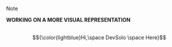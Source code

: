 
> [!NOTE]
**WORKING ON A MORE VISUAL REPRESENTATION**
<br/>
<br/>

$${\color{lightblue}Hi,\space DevSolo \space Here}$$ 

